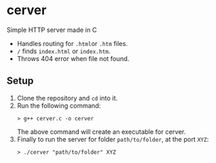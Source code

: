 # cerver

Simple HTTP server made in C

- Handles routing for `.html`or `.htm` files.
- `/` finds `index.html` or `index.htm`.
- Throws 404 error when file not found.

## Setup

1. Clone the repository and `cd` into it.
2. Run the following command:
   ```shell
   > g++ cerver.c -o cerver
   ```
   The above command will create an executable for cerver.
3. Finally to run the server for folder `path/to/folder`, at the port `XYZ`:
   ```shell
   > ./cerver "path/to/folder" XYZ
   ```
